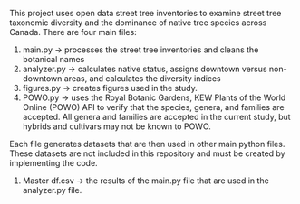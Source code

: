 This project uses open data street tree inventories to examine street tree taxonomic diversity and the dominance of native tree species across Canada.
There are four main files: 
1. main.py -> processes the street tree inventories and cleans the botanical names
2. analyzer.py -> calculates native status, assigns downtown versus non-downtown areas, and calculates the diversity indices
3. figures.py -> creates figures used in the study.
4. POWO.py -> uses the Royal Botanic Gardens, KEW Plants of the World Online (POWO) API to verify that the species, genera, and families are accepted. All genera and families are accepted in the current study, but hybrids and cultivars may not be known to POWO.

Each file generates datasets that are then used in other main python files. These datasets are not included in this repository and must be created by implementing the code.
1. Master df.csv -> the results of the main.py file that are used in the analyzer.py file.
